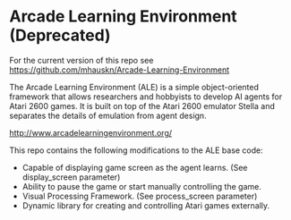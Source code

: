 Arcade Learning Environment (Deprecated)
===

For the current version of this repo see https://github.com/mhauskn/Arcade-Learning-Environment

The Arcade Learning Environment (ALE) is a simple object-oriented framework that allows researchers and hobbyists to develop AI agents for Atari 2600 games. It is built on top of the Atari 2600 emulator Stella and separates the details of emulation from agent design.

http://www.arcadelearningenvironment.org/

This repo contains the following modifications to the ALE base code:

* Capable of displaying game screen as the agent learns. (See display_screen parameter) 
* Ability to pause the game or start manually controlling the game.
* Visual Processing Framework. (See process_screen parameter)
* Dynamic library for creating and controlling Atari games externally.

